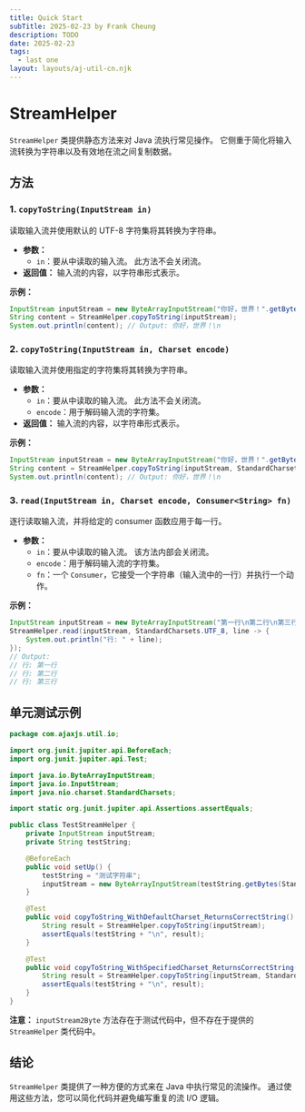 ```yaml
---
title: Quick Start
subTitle: 2025-02-23 by Frank Cheung
description: TODO
date: 2025-02-23
tags:
  - last one
layout: layouts/aj-util-cn.njk
---
```

# StreamHelper
 `StreamHelper` 类提供静态方法来对 Java 流执行常见操作。 它侧重于简化将输入流转换为字符串以及有效地在流之间复制数据。

## 方法

### 1. `copyToString(InputStream in)`

读取输入流并使用默认的 UTF-8 字符集将其转换为字符串。

*   **参数：**
    *   `in`：要从中读取的输入流。 此方法不会关闭流。
*   **返回值：** 输入流的内容，以字符串形式表示。

**示例：**

```java
InputStream inputStream = new ByteArrayInputStream("你好，世界！".getBytes(StandardCharsets.UTF_8));
String content = StreamHelper.copyToString(inputStream);
System.out.println(content); // Output: 你好，世界！\n
```

### 2. `copyToString(InputStream in, Charset encode)`

读取输入流并使用指定的字符集将其转换为字符串。

*   **参数：**
    *   `in`：要从中读取的输入流。 此方法不会关闭流。
    *   `encode`：用于解码输入流的字符集。
*   **返回值：** 输入流的内容，以字符串形式表示。

**示例：**

```java
InputStream inputStream = new ByteArrayInputStream("你好，世界！".getBytes(StandardCharsets.UTF_8));
String content = StreamHelper.copyToString(inputStream, StandardCharsets.UTF_8);
System.out.println(content); // Output: 你好，世界！\n
```

### 3. `read(InputStream in, Charset encode, Consumer<String> fn)`

逐行读取输入流，并将给定的 consumer 函数应用于每一行。

*   **参数：**
    *   `in`：要从中读取的输入流。 该方法内部会关闭流。
    *   `encode`：用于解码输入流的字符集。
    *   `fn`：一个 `Consumer`，它接受一个字符串（输入流中的一行）并执行一个动作。

**示例：**

```java
InputStream inputStream = new ByteArrayInputStream("第一行\n第二行\n第三行".getBytes(StandardCharsets.UTF_8));
StreamHelper.read(inputStream, StandardCharsets.UTF_8, line -> {
    System.out.println("行: " + line);
});
// Output:
// 行: 第一行
// 行: 第二行
// 行: 第三行
```

## 单元测试示例

```java
package com.ajaxjs.util.io;

import org.junit.jupiter.api.BeforeEach;
import org.junit.jupiter.api.Test;

import java.io.ByteArrayInputStream;
import java.io.InputStream;
import java.nio.charset.StandardCharsets;

import static org.junit.jupiter.api.Assertions.assertEquals;

public class TestStreamHelper {
    private InputStream inputStream;
    private String testString;

    @BeforeEach
    public void setUp() {
        testString = "测试字符串";
        inputStream = new ByteArrayInputStream(testString.getBytes(StandardCharsets.UTF_8));
    }

    @Test
    public void copyToString_WithDefaultCharset_ReturnsCorrectString() {
        String result = StreamHelper.copyToString(inputStream);
        assertEquals(testString + "\n", result);
    }

    @Test
    public void copyToString_WithSpecifiedCharset_ReturnsCorrectString() {
        String result = StreamHelper.copyToString(inputStream, StandardCharsets.UTF_8);
        assertEquals(testString + "\n", result);
    }
}
```

**注意：** `inputStream2Byte` 方法存在于测试代码中，但不存在于提供的 `StreamHelper` 类代码中。

## 结论

`StreamHelper` 类提供了一种方便的方式来在 Java 中执行常见的流操作。 通过使用这些方法，您可以简化代码并避免编写重复的流 I/O 逻辑。